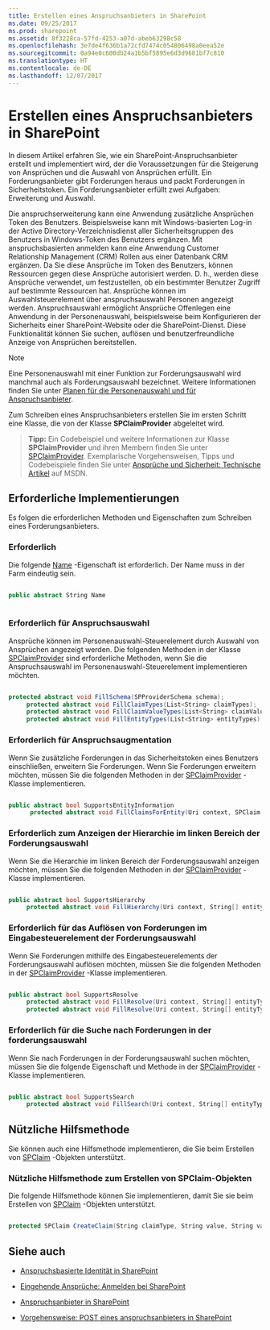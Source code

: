 ```yaml
---
title: Erstellen eines Anspruchsanbieters in SharePoint
ms.date: 09/25/2017
ms.prod: sharepoint
ms.assetid: 8f3228ca-57fd-4253-a07d-abeb63298c58
ms.openlocfilehash: 3e7de4f636b1a72cfd7474c054806498a0eea52e
ms.sourcegitcommit: 0a94e0c600db24a1b5bf5895e6d3d9681bf7c810
ms.translationtype: HT
ms.contentlocale: de-DE
ms.lasthandoff: 12/07/2017
---
```

# <a name="create-a-claims-provider-in-sharepoint"></a>Erstellen eines Anspruchsanbieters in SharePoint

In diesem Artikel erfahren Sie, wie ein SharePoint-Anspruchsanbieter erstellt und implementiert wird, der die Voraussetzungen für die Steigerung von Ansprüchen und die Auswahl von Ansprüchen erfüllt. Ein Forderungsanbieter gibt Forderungen heraus und packt Forderungen in Sicherheitstoken. Ein Forderungsanbieter erfüllt zwei Aufgaben: Erweiterung und Auswahl.
  
    
    

Die anspruchserweiterung kann eine Anwendung zusätzliche Ansprüchen Token des Benutzers. Beispielsweise kann mit Windows-basierten Log-in der Active Directory-Verzeichnisdienst aller Sicherheitsgruppen des Benutzers in Windows-Token des Benutzers ergänzen. Mit anspruchsbasierten anmelden kann eine Anwendung Customer Relationship Management (CRM) Rollen aus einer Datenbank CRM ergänzen. Da Sie diese Ansprüche im Token des Benutzers, können Ressourcen gegen diese Ansprüche autorisiert werden. D. h., werden diese Ansprüche verwendet, um festzustellen, ob ein bestimmter Benutzer Zugriff auf bestimmte Ressourcen hat. Ansprüche können im Auswahlsteuerelement über anspruchsauswahl Personen angezeigt werden. Anspruchsauswahl ermöglicht Ansprüche Offenlegen eine Anwendung in der Personenauswahl, beispielsweise beim Konfigurieren der Sicherheits einer SharePoint-Website oder die SharePoint-Dienst. Diese Funktionalität können Sie suchen, auflösen und benutzerfreundliche Anzeige von Ansprüchen bereitstellen.
  
> [!NOTE]
> Eine Personenauswahl mit einer Funktion zur Forderungsauswahl wird manchmal auch als Forderungsauswahl bezeichnet. Weitere Informationen finden Sie unter [Planen für die Personenauswahl und für Anspruchsanbieter]((http://technet.microsoft.com/de-DE/library/gg602063.aspx)). 
  
    
    

Zum Schreiben eines Anspruchsanbieters erstellen Sie im ersten Schritt eine Klasse, die von der Klasse **SPClaimProvider** abgeleitet wird.
> **Tipp:** Ein Codebeispiel und weitere Informationen zur Klasse **SPClaimProvider** und ihren Membern finden Sie unter [SPClaimProvider]((https://msdn.microsoft.com/library/Microsoft.SharePoint.Administration.Claims.SPClaimProvider.aspx)). Exemplarische Vorgehensweisen, Tipps und Codebeispiele finden Sie unter [Ansprüche und Sicherheit: Technische Artikel]((http://msdn.microsoft.com/library/f773fd4a-53ec-4656-bd08-e6c435e6f103%28Office.15%29.aspx)) auf MSDN. 
  
    
    


## <a name="required-implementations"></a>Erforderliche Implementierungen
<a name="SP15_HowToCreateClaimsProvider_ReqImplementations"> </a>

Es folgen die erforderlichen Methoden und Eigenschaften zum Schreiben eines Forderungsanbieters.
  
    
    

### <a name="required"></a>Erforderlich

Die folgende  [Name]((https://msdn.microsoft.com/library/Microsoft.SharePoint.Administration.Claims.SPClaimProvider.Name.aspx)) -Eigenschaft ist erforderlich. Der Name muss in der Farm eindeutig sein.
  
    
    

```cs

public abstract String Name
      
```


### <a name="required-for-claims-picker"></a>Erforderlich für Anspruchsauswahl

Ansprüche können im Personenauswahl-Steuerelement durch Auswahl von Ansprüchen angezeigt werden. Die folgenden Methoden in der Klasse [SPClaimProvider]((https://msdn.microsoft.com/library/Microsoft.SharePoint.Administration.Claims.SPClaimProvider.aspx)) sind erforderliche Methoden, wenn Sie die Anspruchsauswahl im Personenauswahl-Steuerelement implementieren möchten.
  
    
    

```cs

protected abstract void FillSchema(SPProviderSchema schema);
     protected abstract void FillClaimTypes(List<String> claimTypes);
     protected abstract void FillClaimValueTypes(List<String> claimValueTypes);
     protected abstract void FillEntityTypes(List<String> entityTypes);

```


### <a name="required-for-claims-augmentation"></a>Erforderlich für Anspruchsaugmentation

Wenn Sie zusätzliche Forderungen in das Sicherheitstoken eines Benutzers einschließen, erweitern Sie Forderungen. Wenn Sie Forderungen erweitern möchten, müssen Sie die folgenden Methoden in der  [SPClaimProvider]((https://msdn.microsoft.com/library/Microsoft.SharePoint.Administration.Claims.SPClaimProvider.aspx)) -Klasse implementieren.
  
    
    

```cs

public abstract bool SupportsEntityInformation
      protected abstract void FillClaimsForEntity(Uri context, SPClaim entity, List<SPClaim> claims);

```


### <a name="required-for-displaying-hierarchy-on-the-left-pane-of-the-claims-picker"></a>Erforderlich zum Anzeigen der Hierarchie im linken Bereich der Forderungsauswahl

Wenn Sie die Hierarchie im linken Bereich der Forderungsauswahl anzeigen möchten, müssen Sie die folgenden Methoden in der  [SPClaimProvider]((https://msdn.microsoft.com/library/Microsoft.SharePoint.Administration.Claims.SPClaimProvider.aspx)) -Klasse implementieren.
  
    
    

```cs

public abstract bool SupportsHierarchy
     protected abstract void FillHierarchy(Uri context, String[] entityTypes, String hierarchyNodeID, int numberOfLevels, bool includeEntityData, SPProviderHierarchyTree hierarchy);

```


### <a name="required-for-resolving-claims-in-the-type-in-control-of-the-claims-picker"></a>Erforderlich für das Auflösen von Forderungen im Eingabesteuerelement der Forderungsauswahl

Wenn Sie Forderungen mithilfe des Eingabesteuerelements der Forderungsauswahl auflösen möchten, müssen Sie die folgenden Methoden in der  [SPClaimProvider]((https://msdn.microsoft.com/library/Microsoft.SharePoint.Administration.Claims.SPClaimProvider.aspx)) -Klasse implementieren.
  
    
    

```cs

public abstract bool SupportsResolve
     protected abstract void FillResolve(Uri context, String[] entityTypes, String resolveInput, List<PickerEntity> resolved);
     protected abstract void FillResolve(Uri context, String[] entityTypes, SPClaim resolveInput, List<PickerEntity> resolved);

```


### <a name="required-for-searching-for-claims-in-the-claims-picker"></a>Erforderlich für die Suche nach Forderungen in der forderungsauswahl

Wenn Sie nach Forderungen in der Forderungsauswahl suchen möchten, müssen Sie die folgende Eigenschaft und Methode in der  [SPClaimProvider]((https://msdn.microsoft.com/library/Microsoft.SharePoint.Administration.Claims.SPClaimProvider.aspx)) -Klasse implementieren.
  
    
    

```cs

public abstract bool SupportsSearch
     protected abstract void FillSearch(Uri context, String[] entityTypes, String searchPattern, String hierarchyNodeID, int maxCount, SPProviderHierarchyTree searchTree);

```


## <a name="useful-helper-method"></a>Nützliche Hilfsmethode
<a name="SP15_HowToCreateClaimsProvider_UsefulHelperMethod"> </a>

Sie können auch eine Hilfsmethode implementieren, die Sie beim Erstellen von  [SPClaim]((https://msdn.microsoft.com/library/Microsoft.SharePoint.Administration.Claims.SPClaim.aspx)) -Objekten unterstützt.
  
    
    

### <a name="useful-helper-method-for-creating-spclaim-objects"></a>Nützliche Hilfsmethode zum Erstellen von SPClaim-Objekten

Die folgende Hilfsmethode können Sie implementieren, damit Sie sie beim Erstellen von  [SPClaim]((https://msdn.microsoft.com/library/Microsoft.SharePoint.Administration.Claims.SPClaim.aspx)) -Objekten unterstützt.
  
    
    

```cs

protected SPClaim CreateClaim(String claimType, String value, String valueType)
```


## <a name="see-also"></a>Siehe auch
<a name="SP15_HowToCreateClaimsProvider_AdditionalResources"> </a>


-  [Anspruchsbasierte Identität in SharePoint](claims-based-identity-in-sharepoint.md)
    
  
-  [Eingehende Ansprüche: Anmelden bei SharePoint](incoming-claims-signing-into-sharepoint.md)
    
  
-  [Anspruchsanbieter in SharePoint](claims-provider-in-sharepoint.md)
    
  
-  [Vorgehensweise: POST eines anspruchsanbieters in SharePoint](how-to-deploy-a-claims-provider-in-sharepoint.md)
    
  

